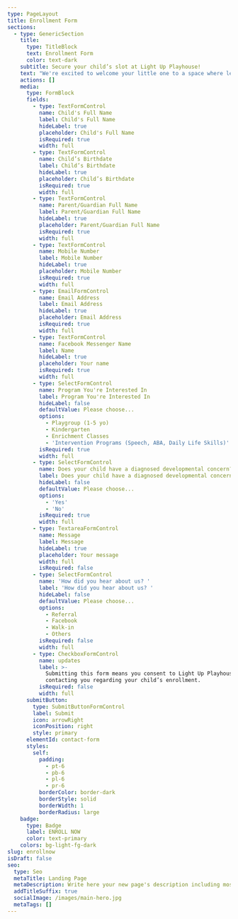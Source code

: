 ```yaml
---
type: PageLayout
title: Enrollment Form
sections:
  - type: GenericSection
    title:
      type: TitleBlock
      text: Enrollment Form
      color: text-dark
    subtitle: Secure your child’s slot at Light Up Playhouse!
    text: "We're excited to welcome your little one to a space where learning is joyful, purposeful, and play-based. Please complete the form below to help us get to know your child and match them with the right program. Our team will be in touch within 24–48 hours after submission.\n\nLet’s light up your child’s learning journey together! \U0001F4A1\n"
    actions: []
    media:
      type: FormBlock
      fields:
        - type: TextFormControl
          name: Child's Full Name
          label: Child's Full Name
          hideLabel: true
          placeholder: Child's Full Name
          isRequired: true
          width: full
        - type: TextFormControl
          name: Child’s Birthdate
          label: Child’s Birthdate
          hideLabel: true
          placeholder: Child’s Birthdate
          isRequired: true
          width: full
        - type: TextFormControl
          name: Parent/Guardian Full Name
          label: Parent/Guardian Full Name
          hideLabel: true
          placeholder: Parent/Guardian Full Name
          isRequired: true
          width: full
        - type: TextFormControl
          name: Mobile Number
          label: Mobile Number
          hideLabel: true
          placeholder: Mobile Number
          isRequired: true
          width: full
        - type: EmailFormControl
          name: Email Address
          label: Email Address
          hideLabel: true
          placeholder: Email Address
          isRequired: true
          width: full
        - type: TextFormControl
          name: Facebook Messenger Name
          label: Name
          hideLabel: true
          placeholder: Your name
          isRequired: true
          width: full
        - type: SelectFormControl
          name: Program You're Interested In
          label: Program You're Interested In
          hideLabel: false
          defaultValue: Please choose...
          options:
            - Playgroup (1-5 yo)
            - Kindergarten
            - Enrichment Classes
            - 'Intervention Programs (Speech, ABA, Daily Life Skills)'
          isRequired: true
          width: full
        - type: SelectFormControl
          name: Does your child have a diagnosed developmental concern?
          label: Does your child have a diagnosed developmental concern?
          hideLabel: false
          defaultValue: Please choose...
          options:
            - 'Yes'
            - 'No'
          isRequired: true
          width: full
        - type: TextareaFormControl
          name: Message
          label: Message
          hideLabel: true
          placeholder: Your message
          width: full
          isRequired: false
        - type: SelectFormControl
          name: 'How did you hear about us? '
          label: 'How did you hear about us? '
          hideLabel: false
          defaultValue: Please choose...
          options:
            - Referral
            - Facebook
            - Walk-in
            - Others
          isRequired: false
          width: full
        - type: CheckboxFormControl
          name: updates
          label: >-
            Submitting this form means you consent to Light Up Playhouse
            contacting you regarding your child’s enrollment.
          isRequired: false
          width: full
      submitButton:
        type: SubmitButtonFormControl
        label: Submit
        icon: arrowRight
        iconPosition: right
        style: primary
      elementId: contact-form
      styles:
        self:
          padding:
            - pt-6
            - pb-6
            - pl-6
            - pr-6
          borderColor: border-dark
          borderStyle: solid
          borderWidth: 1
          borderRadius: large
    badge:
      type: Badge
      label: ENROLL NOW
      color: text-primary
    colors: bg-light-fg-dark
slug: enrollnow
isDraft: false
seo:
  type: Seo
  metaTitle: Landing Page
  metaDescription: Write here your new page's description including most relevant keywords.
  addTitleSuffix: true
  socialImage: /images/main-hero.jpg
  metaTags: []
---
```

